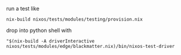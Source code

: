 
run a test like

```
nix-build nixos/tests/modules/testing/provision.nix
```

drop into python shell with
```
"$(nix-build -A driverInteractive nixos/tests/modules/edge/blackmatter.nix)/bin/nixos-test-driver
```
